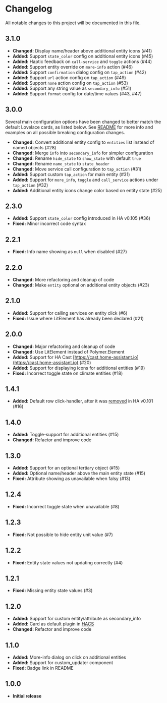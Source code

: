 # Changelog
All notable changes to this project will be documented in this file.

## 3.1.0

- **Changed:** Display name/header above additional entity icons (#41)
- **Added:** Support `state_color` config on additional entity icons (#45)
- **Added:** Haptic feedback on `call-service` and `toggle` actions (#44)
- **Added:** Support entity override on `more-info` action (#46)
- **Added:** Support `confirmation` dialog config on `tap_action` (#42)
- **Added:** Support `url` action config on `tap_action` (#49)
- **Added:** Support `none` action config on `tap_action` (#53)
- **Added:** Support any string value as `secondary_info` (#51)
- **Added:** Support `format` config for date/time values (#43, #47)

## 3.0.0

Several main configuration options have been changed to better match the default Lovelace cards, as listed below.
See [README](README.md) for more info and examples on all possible breaking configuration changes.

- **Changed:** Convert additional entity config to `entities` list instead of named objects (#28)
- **Changed:** Merge `info` into `secondary_info` for simpler configuration
- **Changed:** Rename `hide_state` to `show_state` with default `true`
- **Changed:** Rename `name_state` to `state_header`
- **Changed:** Move service call configuration to `tap_action` (#31)
- **Added:** Support custom `tap_action` for main entity (#31)
- **Added:** Support for `more_info`, `toggle` and `call_service` actions under `tap_action` (#32)
- **Added:** Additional entity icons change color based on entity state (#25)

## 2.3.0

- **Added:** Support `state_color` config introduced in HA v0.105 (#36)
- **Fixed:** Minor incorrect code syntax

## 2.2.1

- **Fixed:** Info name showing as `null` when disabled (#27)

## 2.2.0

- **Changed:** More refactoring and cleanup of code
- **Changed:** Make `entity` optional on additional entity objects (#23)

## 2.1.0

- **Added:** Support for calling services on entity click (#6)
- **Fixed:** Issue where LitElement has already been declared (#21)

## 2.0.0

- **Changed:** Major refactoring and cleanup of code
- **Changed:** Use LitElement instead of Polymer.Element
- **Added:** Support for HA Cast [https://cast.home-assistant.io](https://cast.home-assistant.io) (#20)
- **Added:** Support for displaying icons for additional entities (#19)
- **Fixed:** Incorrect toggle state on climate entities (#18)

## 1.4.1

- **Added:** Default row click-handler, after it was [removed](https://github.com/home-assistant/home-assistant-polymer/pull/4023) in HA v0.101 (#16)

## 1.4.0

- **Added:** Toggle-support for additional entities (#15)
- **Changed:** Refactor and improve code

## 1.3.0

- **Added:** Support for an optional tertiary object (#15)
- **Added:** Optional name/header above the main entity state (#15)
- **Fixed:** Attribute showing as unavailable when falsy (#13)

## 1.2.4

- **Fixed:** Incorrect toggle state when unavailable (#8)

## 1.2.3

- **Fixed:** Not possible to hide entity unit value (#7)

## 1.2.2

- **Fixed:** Entity state values not updating correctly (#4)

## 1.2.1

- **Fixed:** Missing entity state values (#3)

## 1.2.0

- **Added:** Support for custom entity/attribute as secondary_info
- **Added:** Card as default plugin in [HACS](https://github.com/custom-components/hacs)
- **Changed:** Refactor and improve code

## 1.1.0

- **Added:** More-info dialog on click on additional entities
- **Added:** Support for custom_updater component
- **Fixed:** Badge link in README

## 1.0.0

- **Initial release**
